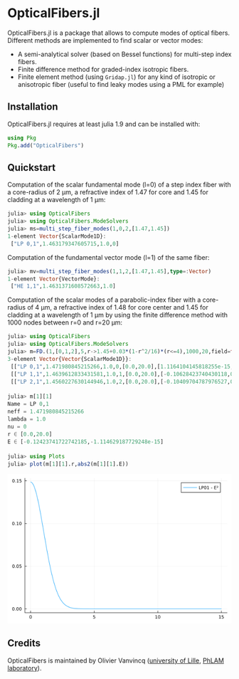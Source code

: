# OpticalFibers.jl

OpticalFibers.jl is a package that allows to compute modes of optical fibers. Different methods are implemented to find scalar or vector modes:
- A semi-analytical solver (based on Bessel functions) for multi-step index fibers.
- Finite difference method for graded-index isotropic fibers.
- Finite element method (using `Gridap.jl`) for any kind of isotropic or anisotropic fiber (useful to find leaky modes using a PML for example)

## Installation
OpticalFibers.jl requires at least julia 1.9 and can be installed with:

```julia
using Pkg
Pkg.add("OpticalFibers")
```

## Quickstart
Computation of the scalar fundamental mode (l=0) of a step index fiber with a core-radius of 2 µm, a refractive index of 1.47 for core and 1.45 for cladding at a wavelength of 1 µm:
```julia
julia> using OpticalFibers
julia> using OpticalFibers.ModeSolvers
julia> ms=multi_step_fiber_modes(1,0,2,[1.47,1.45])
1-element Vector{ScalarMode1D}:
 ["LP 0,1",1.463179347605715,1.0,0]
```
Computation of the fundamental vector mode (l=1) of the same fiber:
```julia
julia> mv=multi_step_fiber_modes(1,1,2,[1.47,1.45],type=:Vector)
1-element Vector{VectorMode}:
 ["HE 1,1",1.4631371608572663,1.0]
```

Computation of the scalar modes of a parabolic-index fiber with a core-radius of 4 µm, a refractive index of 1.48 for core center and 1.45 for cladding at a wavelength of 1 µm by using the finite difference method with 1000 nodes between r=0 and r=20 µm:
```julia
julia> using OpticalFibers
julia> using OpticalFibers.ModeSolvers
julia> m=FD.(1,[0,1,2],5,r->1.45+0.03*(1-r^2/16)*(r<=4),1000,20,field=true)
3-element Vector{Vector{ScalarMode1D}}:
 [["LP 0,1",1.471980845215266,1.0,0,[0.0,20.0],[1.1164104145818255e-15,0.12423741722742176]], ["LP 0,2",1.456151117128024,1.0,0,[0.0,20.0],[-0.06350256918319086,0.14163056081827127]]]
 [["LP 1,1",1.4639612833431581,1.0,1,[0.0,20.0],[-0.10628423740430118,0.0]]]
 [["LP 2,1",1.4560227630144946,1.0,2,[0.0,20.0],[-0.10409704787976527,0.0]]]

julia> m[1][1]
Name = LP 0,1
neff = 1.471980845215266
lambda = 1.0
nu = 0
r ∈ [0.0,20.0]
E ∈ [-0.12423741722742185,-1.114629187729248e-15]

julia> using Plots
julia> plot(m[1][1].r,abs2(m[1][1].E))
```
![Fundamental mode example](./assets/fig1.png)

## Credits
OpticalFibers is maintained by Olivier Vanvincq ([university of Lille](https://www.univ-lille.fr/), [PhLAM laboratory](https://phlam.univ-lille.fr/)).

